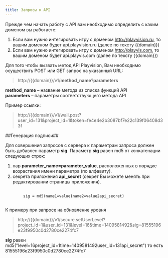```yaml
---
title: Запросы к API
---
```

Прежде чем начать работу с API вам необходимо определить с каким доменом вы работаете:
1. Если вам нужно интегировать игру с доменом http://playvision.ru, то вашим доменом будет api.playvision.ru (далее по тексту {{domain}})
2. Если вам нужно интегировать игру с доменом http://playvis.com, то вашим доменом будет api.playvis.com (далее по тексту {{domain}})

Для того чтобы вызвать метод API Playvision, Вам необходимо осуществить POST или GET запрос на указанный URL:

> http://{{domain}}/v1/**method_name**?**parameters**

**method_name** – название метода из списка функций API <br>
**parameters** – параметры соответствующего метода API

Пример ссылки:

> http://{{domain}}/v1/wall.post?user_id=131&project_id=1&token=fe4e4e2b3087bf7e22c139f06408d33f

##Генерация подписи##

Для совершения запросов с сервера к параметрам запроса должен быть добавлен параметр **sig**.
Параметр **sig** равен md5 от конкатенации следующих строк:

1. пар **parameter_name=parameter_value**, расположенных в порядке возрастания имени параметра (по алфавиту).<br>
2. секрета приложения **api_secret** (секрет Вы можете менять при редактировании страницы приложения).

<pre>
    <code>
        sig = md5(name1=value1name2=value2api_secret)
    </code>
</pre>
К примеру при запросе на обновление уровня

> http://{{domain}}/v1/secure.setUserLevel?project_id=1&user_id=131&level=16&time=1409581492&sig=81555196e23f9950c0d2780ce2274fc7

**sig** равен md5("level=16project_id=1time=1409581492user_id=131api_secret") то есть 81555196e23f9950c0d2780ce2274fc7
